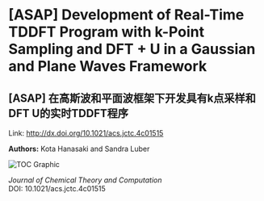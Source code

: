 # [ASAP] Development of Real-Time TDDFT Program with k-Point Sampling and DFT + U in a Gaussian and Plane Waves Framework

## [ASAP] 在高斯波和平面波框架下开发具有k点采样和DFT U的实时TDDFT程序

Link: http://dx.doi.org/10.1021/acs.jctc.4c01515

**Authors:** Kota Hanasaki and Sandra Luber

<p><img alt="TOC Graphic" src="https://pubs.acs.org/cms/10.1021/acs.jctc.4c01515/asset/images/medium/ct4c01515_0008.gif" /></p><div><cite>Journal of Chemical Theory and Computation</cite></div><div>DOI: 10.1021/acs.jctc.4c01515</div>

